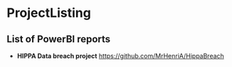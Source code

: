 # ProjectListing
## List of PowerBI reports


- **HIPPA Data breach project** https://github.com/MrHenriA/HippaBreach
